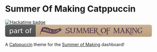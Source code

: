 # Summer Of Making Catppuccin

[![Hackatime badge](https://hackatime-badge.hackclub.com/U0822JX63S9/summer-of-making-catppuccin)](https://hackatime.hackclub.com)
[![Part of Hack Club's Summer of Making program](https://raw.githubusercontent.com/ascpixi-test-org/test/refs/heads/main/summer-of-making-shield.svg)](https://summer.hack.club/op)

A [Catppuccin](https://catppuccin.com/) theme for the [Summer of Making](https://summer.hackclub.com/) dashboard!
